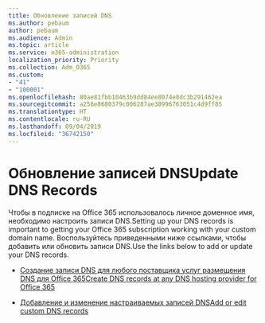 ```yaml
---
title: Обновление записей DNS
ms.author: pebaum
author: pebaum
ms.audience: Admin
ms.topic: article
ms.service: o365-administration
localization_priority: Priority
ms.collection: Adm_O365
ms.custom:
- "41"
- "100001"
ms.openlocfilehash: 80ae81fbb10463b9dd84ee8074e8dc3b291462ea
ms.sourcegitcommit: a256e8680379c006287ae30996763051c4d9ff85
ms.translationtype: HT
ms.contentlocale: ru-RU
ms.lasthandoff: 09/04/2019
ms.locfileid: "36742150"
---
```

# <a name="update-dns-records"></a><span data-ttu-id="acb5b-102">Обновление записей DNS</span><span class="sxs-lookup"><span data-stu-id="acb5b-102">Update DNS Records</span></span>

<span data-ttu-id="acb5b-103">Чтобы в подписке на Office 365 использовалось личное доменное имя, необходимо настроить записи DNS.</span><span class="sxs-lookup"><span data-stu-id="acb5b-103">Setting up your DNS records is important to getting your Office 365 subscription working with your custom domain name.</span></span> <span data-ttu-id="acb5b-104">Воспользуйтесь приведенными ниже ссылками, чтобы добавить или обновить записи DNS.</span><span class="sxs-lookup"><span data-stu-id="acb5b-104">Use the links below to add or update your DNS records.</span></span>
  
- [<span data-ttu-id="acb5b-105">Создание записи DNS для любого поставщика услуг размещения DNS для Office 365</span><span class="sxs-lookup"><span data-stu-id="acb5b-105">Create DNS records at any DNS hosting provider for Office 365</span></span>](https://docs.microsoft.com/office365/admin/get-help-with-domains/create-dns-records-at-any-dns-hosting-provider)

- [<span data-ttu-id="acb5b-106">Добавление и изменение настраиваемых записей DNS</span><span class="sxs-lookup"><span data-stu-id="acb5b-106">Add or edit custom DNS records</span></span>](https://docs.microsoft.com/office365/admin/dns/add-or-edit-custom-dns-records)
